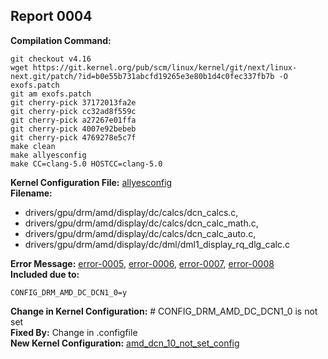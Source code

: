 ## Report 0004 #  
**Compilation Command:**  
```
git checkout v4.16
wget https://git.kernel.org/pub/scm/linux/kernel/git/next/linux-next.git/patch/?id=b0e55b731abcfd19265e3e80b1d4c0fec337fb7b -O exofs.patch  
git am exofs.patch
git cherry-pick 37172013fa2e
git cherry-pick cc32ad8f559c
git cherry-pick a27267e01ffa
git cherry-pick 4007e92bebeb
git cherry-pick 4769278e5c7f
make clean
make allyesconfig
make CC=clang-5.0 HOSTCC=clang-5.0
```
**Kernel Configuration File:** [allyesconfig](../config-files/allyesconfig)  
**Filename:** 
- drivers/gpu/drm/amd/display/dc/calcs/dcn_calcs.c,  
- drivers/gpu/drm/amd/display/dc/calcs/dcn_calc_math.c,  
- drivers/gpu/drm/amd/display/dc/calcs/dcn_calc_auto.c,  
- drivers/gpu/drm/amd/display/dc/dml/dml1_display_rq_dlg_calc.c  

**Error Message:** [error-0005](../error-files/error0005.txt), [error-0006](../error-files/error0006.txt), [error-0007](../error-files/error0007.txt), [error-0008](../error-files/error0008.txt)  
**Included due to:**  
```
CONFIG_DRM_AMD_DC_DCN1_0=y  
```  
**Change in Kernel Configuration:** # CONFIG_DRM_AMD_DC_DCN1_0 is not set  
**Fixed By:** Change in .configfile  
**New Kernel Configuration:**  [amd_dcn_10_not_set_config](../config-files/amd_dcn_10_not_set_config)  

